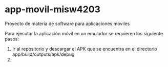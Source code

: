 # app-movil-misw4203
Proyecto de materia de software para aplicaciones móviles

Para ejecutar la aplicación móvil en un emulador se requieren los siguiente pasos:

1) Ir al repositorio y descargar el APK que se encuentra en el directorio app/build/outputs/apk/debug
2) 
